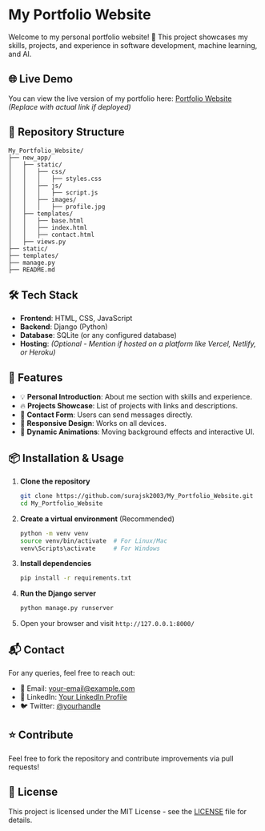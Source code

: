 # My Portfolio Website

Welcome to my personal portfolio website! 🚀 This project showcases my skills, projects, and experience in software development, machine learning, and AI.

## 🌐 Live Demo
You can view the live version of my portfolio here: [Portfolio Website](#) *(Replace with actual link if deployed)*

## 📂 Repository Structure
```
My_Portfolio_Website/
├── new_app/
│   ├── static/
│   │   ├── css/
│   │   │   ├── styles.css
│   │   ├── js/
│   │   │   ├── script.js
│   │   ├── images/
│   │   │   ├── profile.jpg
│   ├── templates/
│   │   ├── base.html
│   │   ├── index.html
│   │   ├── contact.html
│   ├── views.py
├── static/
├── templates/
├── manage.py
├── README.md
```

## 🛠 Tech Stack
- **Frontend**: HTML, CSS, JavaScript
- **Backend**: Django (Python)
- **Database**: SQLite (or any configured database)
- **Hosting**: *(Optional - Mention if hosted on a platform like Vercel, Netlify, or Heroku)*

## 🚀 Features
- 💡 **Personal Introduction**: About me section with skills and experience.
- 🔥 **Projects Showcase**: List of projects with links and descriptions.
- 📩 **Contact Form**: Users can send messages directly.
- 🌟 **Responsive Design**: Works on all devices.
- 🎨 **Dynamic Animations**: Moving background effects and interactive UI.

## 📦 Installation & Usage
1. **Clone the repository**
   ```bash
   git clone https://github.com/surajsk2003/My_Portfolio_Website.git
   cd My_Portfolio_Website
   ```
2. **Create a virtual environment** (Recommended)
   ```bash
   python -m venv venv
   source venv/bin/activate  # For Linux/Mac
   venv\Scripts\activate     # For Windows
   ```
3. **Install dependencies**
   ```bash
   pip install -r requirements.txt
   ```
4. **Run the Django server**
   ```bash
   python manage.py runserver
   ```
5. Open your browser and visit `http://127.0.0.1:8000/`

## 📬 Contact
For any queries, feel free to reach out:
- 📧 Email: [your-email@example.com](mailto:your-email@example.com)
- 🔗 LinkedIn: [Your LinkedIn Profile](#)
- 🐦 Twitter: [@yourhandle](#)

## ⭐ Contribute
Feel free to fork the repository and contribute improvements via pull requests!

## 📜 License
This project is licensed under the MIT License - see the [LICENSE](LICENSE) file for details.
